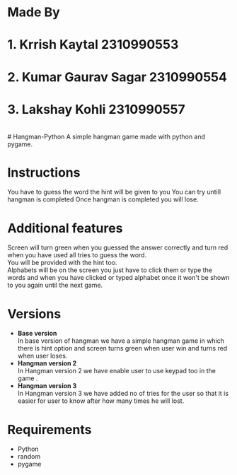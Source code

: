 # Made By 
# 1. Krrish Kaytal 2310990553
# 2. Kumar Gaurav Sagar 2310990554
# 3. Lakshay Kohli 2310990557
<br>
# Hangman-Python
A simple hangman game made with python and pygame.

# Instructions
You have to guess the word the hint will be given to you 
You can try untill hangman is completed
Once hangman is completed you will lose.

# Additional features
Screen will turn green when you guessed the answer correctly 
and turn red when you have used all tries to guess the word.<br>
You will be provided with the hint too.<br>
Alphabets will be on the screen you just have to click them or type the words 
and when you have clicked or typed alphabet once it won't be shown to you again until the next game.

# Versions
<ul>
<li> <b>Base version </b></li>
In base version of hangman we have a simple hangman game in which there is hint option and screen turns green when user win and turns red when user loses.
<li><b> Hangman version 2 </b></li>
In Hangman version 2 we have enable user to use keypad too in the game .
<li> <b> Hangman version 3 </b> </li>
In Hangman version 3 we have added no of tries for the user so that it is easier for user to know after how many times he will lost.
</ul>





# Requirements
- Python 
- random
- pygame


